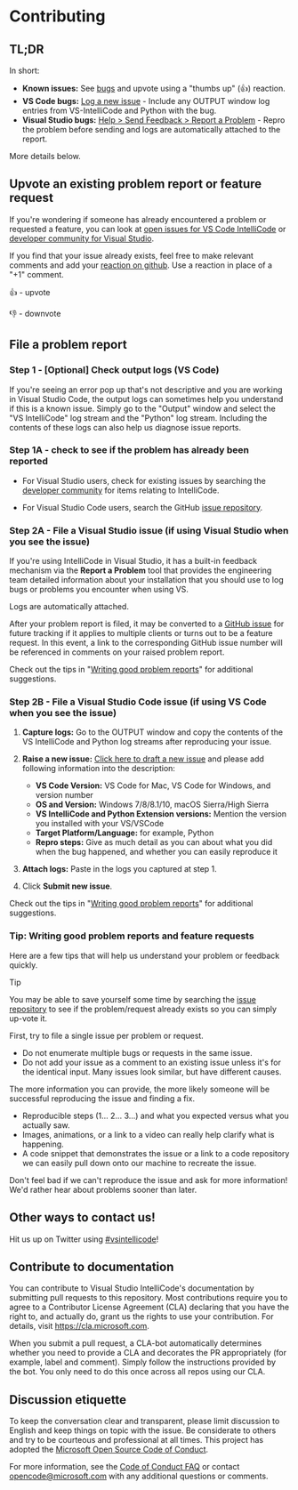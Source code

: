 <!--
Copyright © Microsoft Corporation
All rights reserved.
Creative Commons Attribution 4.0 License (International): https://creativecommons.org/licenses/by/4.0/legalcode
-->

# Contributing

## TL;DR

In short:

- **Known issues:** See [bugs](https://github.com/MicrosoftDocs/intellicode/issues) and upvote using a "thumbs up" (👍) reaction.
- **VS Code bugs:** [Log a new issue](https://github.com/MicrosoftDocs/intellicode/issues/new) - Include any OUTPUT window log entries from VS-IntelliCode and Python with the bug.
- **Visual Studio bugs:** [Help > Send Feedback > Report a Problem](https://docs.microsoft.com/visualstudio/ide/how-to-report-a-problem-with-visual-studio-2017) - Repro the problem before sending and logs are automatically attached to the report.

More details below.

## Upvote an existing problem report or feature request

If you're wondering if someone has already encountered a problem or requested a feature, you can look at [open issues for VS Code IntelliCode](https://github.com/MicrosoftDocs/intellicode/issues) or [developer community for Visual Studio](https://developercommunity.visualstudio.com/search.html?f=&type=question+OR+problem+OR+idea&type=question+OR+problem+OR+idea&c=&redirect=search%2Fsearch&sort=relevance&q=IntelliCode).

If you find that your issue already exists, feel free to make relevant comments and add your [reaction on github](https://github.com/blog/2119-add-reactions-to-pull-requests-issues-and-comments). Use a reaction in place of a "+1" comment.

👍 - upvote

👎 - downvote

## File a problem report

### Step 1 - [Optional] Check output logs (VS Code)

If you're seeing an error pop up that's not descriptive and you are working in Visual Studio Code, the output logs can sometimes help you understand if this is a known issue.  Simply go to the "Output" window and select the "VS IntelliCode" log stream and the "Python" log stream. Including the contents of these logs can also help us diagnose issue reports.

### Step 1A - check to see if the problem has already been reported

- For Visual Studio users, check for existing issues by searching the [developer community](https://developercommunity.visualstudio.com/search.html?f=&type=question+OR+problem+OR+idea&type=question+OR+problem+OR+idea&c=&redirect=search%2Fsearch&sort=relevance&q=IntelliCode) for items relating to IntelliCode.

- For Visual Studio Code users, search the GitHub [issue repository](https://github.com/MicrosoftDocs/intellicode/issues).

### Step 2A - File a Visual Studio issue (if using Visual Studio when you see the issue)

If you're using IntelliCode in Visual Studio, it has a built-in feedback mechanism via the **Report a Problem** tool that provides the engineering team detailed information about your installation that you should use to log bugs or problems you encounter when using VS.

Logs are automatically attached.

After your problem report is filed, it may be converted to a [GitHub issue](https://github.com/MicrosoftDocs/intellicode/issues) for future tracking if it applies to multiple clients or turns out to be a feature request. In this event, a link to the corresponding GitHub issue number will be referenced in comments on your raised problem report.

Check out the tips in "[Writing good problem reports](#tip-writing-good-problem-reports-and-feature-requests)" for additional suggestions.

### Step 2B - File a Visual Studio Code issue (if using VS Code when you see the issue)

1. **Capture logs:** Go to the OUTPUT window and copy the contents of the VS IntelliCode and Python log streams after reproducing your issue.

2. **Raise a new issue:** [Click here to draft a new issue](https://github.com/MicrosoftDocs/intellicode/issues/new) and please add following information into the description:

    - **VS Code Version:**  VS Code for Mac, VS Code for Windows, and version number
    - **OS and Version:** Windows 7/8/8.1/10, macOS Sierra/High Sierra
    - **VS IntelliCode and Python Extension versions:** Mention the version you installed with your VS/VSCode
    - **Target Platform/Language:** for example, Python
    - **Repro steps:** Give as much detail as you can about what you did when the bug happened, and whether you can easily reproduce it

3. **Attach logs:** Paste in the logs you captured at step 1.

4. Click **Submit new issue**.

Check out the tips in "[Writing good problem reports](#tip-writing-good-problem-reports-and-feature-requests)" for additional suggestions.

### Tip: Writing good problem reports and feature requests

Here are a few tips that will help us understand your problem or feedback quickly.

> [!TIP]
> You may be able to save yourself some time by searching the [issue repository](https://github.com/MicrosoftDocs/intellicode/issues) to see if the problem/request already exists so you can simply up-vote it.

First, try to file a single issue per problem or request.

* Do not enumerate multiple bugs or requests in the same issue.
* Do not add your issue as a comment to an existing issue unless it's for the identical input. Many issues look similar, but have different causes.

The more information you can provide, the more likely someone will be successful reproducing the issue and finding a fix.

* Reproducible steps (1... 2... 3...) and what you expected versus what you actually saw.
* Images, animations, or a link to a video can really help clarify what is happening.
* A code snippet that demonstrates the issue or a link to a code repository we can easily pull down onto our machine to recreate the issue.

Don't feel bad if we can't reproduce the issue and ask for more information! We'd rather hear about problems sooner than later.

## Other ways to contact us!

Hit us up on Twitter using [#vsintellicode](https://twitter.com/search?f=tweets&q=%23vsintellicode&src=typd)!

## Contribute to documentation

You can contribute to Visual Studio IntelliCode's documentation by submitting pull requests to this repository. Most contributions require you to agree to a Contributor License Agreement (CLA) declaring that you have the right to, and actually do, grant us the rights to use your contribution. For details, visit https://cla.microsoft.com.

When you submit a pull request, a CLA-bot automatically determines whether you need to provide a CLA and decorates the PR appropriately (for example, label and comment). Simply follow the instructions provided by the bot. You only need to do this once across all repos using our CLA.

## Discussion etiquette

To keep the conversation clear and transparent, please limit discussion to English and keep things on topic with the issue. Be considerate to others and try to be courteous and professional at all times. This project has adopted the [Microsoft Open Source Code of Conduct](https://opensource.microsoft.com/codeofconduct/).

For more information, see the [Code of Conduct FAQ](https://opensource.microsoft.com/codeofconduct/faq/) or contact [opencode@microsoft.com](mailto:opencode@microsoft.com) with any additional questions or comments.